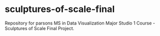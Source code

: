 # sculptures-of-scale-final
Repository for parsons MS in Data Visualization Major Studio 1 Course - Sculptures of Scale Final Project.
